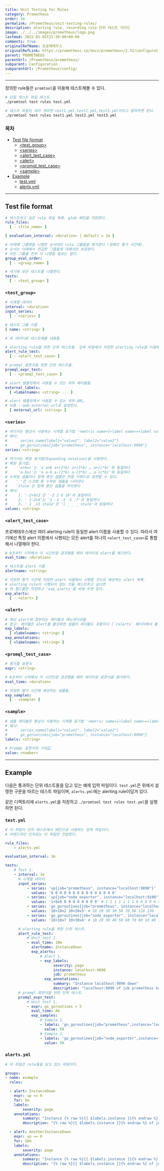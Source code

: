 ```yaml
---
title: Unit Testing for Rules
category: Prometheus
order: 24
permalink: /Prometheus/unit-testing-rules/
description: alerting rule, recording rule 단위 테스트 가이드
image: ./../../images/prometheus/logo.png
lastmod: 2022-01-05T21:30:00+09:00
comments: true
originalRefName: 프로메테우스
originalRefLink: https://prometheus.io/docs/prometheus/2.32/configuration/unit_testing_rules/
parent: PROMETHEUS
parentUrl: /Prometheus/prometheus/
subparent: Configuration
subparentUrl: /Prometheus/config/
---
```


---

정의한 rule들은 `promtool`을 이용해 테스트해볼 수 있다.

```sh
# 단일 테스트 파일 테스트.
./promtool test rules test.yml

# 테스트 파일이 여러 개라면 test1.yml,test2.yml,test3.yml이라고 알려주면 된다.
./promtool test rules test1.yml test2.yml test3.yml
```

### 목차

- [Test file format](#test-file-format)
  + [\<test_group\>](#test_group)
  + [\<series\>](#series)
  + [\<alert_test_case\>](#alert_test_case)
  + [\<alert\>](#alert)
  + [\<promql_test_case\>](#promql_test_case)
  + [\<sample\>](#sample)
- [Example](#example)
  + [test.yml](#testyml)
  + [alerts.yml](#alertsyml)

---

## Test file format

```yaml
# 테스트하고 싶은 rule 파일 목록. glob 패턴을 지원한다.
rule_files:
  [ - <file_name> ]

[ evaluation_interval: <duration> | default = 1m ]

# 아래에 그룹명을 나열한 순서대로 rule 그룹들을 평가한다 (정해진 평가 시간에).
# 순서는 아래에서 언급한 그룹들에 대해서만 보장한다.
# 모든 그룹을 전부 다 나열할 필요는 없다.
group_eval_order:
  [ - <group_name> ]

# 여기에 모든 테스트를 나열한다.
tests:
  [ - <test_group> ]
```

### `<test_group>`

```yaml
# 시계열 데이터
interval: <duration>
input_series:
  [ - <series> ]

# 테스트 그룹 이름
[ name: <string> ]

# 위 데이터로 테스트해볼 내용들.

# alerting rule을 위한 단위 테스트들. 입력 파일에서 지정한 alerting rule을 이용해 테스트한다.
alert_rule_test:
  [ - <alert_test_case> ]

# promql 표현식을 위한 단위 테스트들.
promql_expr_test:
  [ - <promql_test_case> ]

# alert 템플릿에서 사용할 수 있는 외부 레이블들.
external_labels:
  [ <labelname>: <string> ... ]

# alert 템플릿에서 사용할 수 있는 외부 URL.
# 보통 --web.external-url로 설정한다.
  [ external_url: <string> ]
```

### `<series>`

```yaml
# 여기서는 평상시 사용하는 시계열 표기법 '<metric name>{<label name>=<label value>, ...}'를 따른다.
# 예시:
#      series_name{label1="value1", label2="value2"}
#      go_goroutines{job="prometheus", instance="localhost:9090"}
series: <string>

# 여기서는 확장 표기법(Expanding notation)을 사용한다.
# 확장 표기법:
#     'a+bxc'는 'a a+b a+(2*b) a+(3*b) … a+(c*b)'와 동일하다
#     'a-bxc'는 'a a-b a-(2*b) a-(3*b) … a-(c*b)'와 동일하다
# 누락된 샘플이나 정체 중인 샘플은 전용 키워드로 표현할 수 있다.
#    '_'은 스크랩 중 누락된 샘플을 나타낸다
#    'stale'은 정체 중인 샘플을 의미한다
# 예시:
#     1. '-2+4x3'은 '-2 2 6 10'과 동일하다
#     2. ' 1-2x4'는 '1 -1 -3 -5 -7'과 동일하다
#     3. ' 1 _x3 stale'은 '1 _ _ _ stale'과 동일하다
values: <string>
```

### `<alert_test_case>`

프로메테우스에선 여러 alerting rule이 동일한 alert 이름을 사용할 수 있다. 따라서 여기에선 특정 alert 이름에서 시행되는 모든 alert를 하나의 `<alert_test_case>`로 통합해서 나열해야 한다.

```yaml
# 0초부터 시작해서 이 시간만큼 경과했을 때의 데이터로 alert를 체크한다.
eval_time: <duration>

# 테스트할 alert 이름
alertname: <string>

# 지정한 평가 시간에 지정한 alert 이름에서 시행할 것으로 예상하는 alert 목록.
# alerting rule이 시행되지 않는 것을 테스트하고 싶다면
# 위 필드들만 지정하고 'exp_alerts'를 비워 두면 된다.
exp_alerts:
  [ - <alert> ]
```

### `<alert>`

```yaml
# 예상 alert에 첨부되는 레이블과 애노테이션들.
# 참고: 레이블은 alert를 활성화한 샘플의 레이블도 포함이다 (`/alerts` 페이지에서 볼 수 있는 레이블과 동일하며, 시계열 `__name__`과 `alertname` 레이블은 제외다).
exp_labels:
  [ <labelname>: <string> ]
exp_annotations:
  [ <labelname>: <string> ]
```

### `<promql_test_case>`

```yaml
# 평가할 표현식
expr: <string>

# 0초부터 시작해서 이 시간만큼 경과했을 때의 데이터로 표현식을 평가한다.
eval_time: <duration>

# 지정한 평가 시간에 예상하는 샘플들.
exp_samples:
  [ - <sample> ]
```

### `<sample>`

```yaml
# 샘플 레이블은 평상시 사용하는 시계열 표기법 '<metric name>{<label name>=<label value>, ...}'를 따른다.
# 예시:
#      series_name{label1="value1", label2="value2"}
#      go_goroutines{job="prometheus", instance="localhost:9090"}
labels: <string>

# PromQL 표현식의 기대값.
value: <number>
```

---

## Example

다음은 통과하는 단위 테스트들을 담고 있는 예제 입력 파일이다. `test.yml`은 위에서 설명한 구문을 따르는 테스트 파일이며, `alerts.yml`에는 alerting rule이담겨 있다.

같은 디렉토리에 `alerts.yml`을 저장하고 `./promtool test rules test.yml`을 실행하면 된다.

### `test.yml`

```yaml
# 이 파일이 단위 테스트에서 메인으로 사용하는 입력 파일이다.
# 커맨드라인 인자로는 이 파일만 전달한다.

rule_files:
    - alerts.yml

evaluation_interval: 1m

tests:
    # Test 1.
    - interval: 1m
      # 시계열 데이터
      input_series:
          - series: 'up{job="prometheus", instance="localhost:9090"}'
            values: '0 0 0 0 0 0 0 0 0 0 0 0 0 0 0'
          - series: 'up{job="node_exporter", instance="localhost:9100"}'
            values: '1+0x6 0 0 0 0 0 0 0 0' # 1 1 1 1 1 1 1 0 0 0 0 0 0 0 0
          - series: 'go_goroutines{job="prometheus", instance="localhost:9090"}'
            values: '10+10x2 30+20x5' # 10 20 30 30 50 70 90 110 130
          - series: 'go_goroutines{job="node_exporter", instance="localhost:9100"}'
            values: '10+10x7 10+30x4' # 10 20 30 40 50 60 70 80 10 40 70 100 130

      # alerting rule을 위한 단위 테스트.
      alert_rule_test:
          # Unit test 1.
          - eval_time: 10m
            alertname: InstanceDown
            exp_alerts:
                # Alert 1.
                - exp_labels:
                      severity: page
                      instance: localhost:9090
                      job: prometheus
                  exp_annotations:
                      summary: "Instance localhost:9090 down"
                      description: "localhost:9090 of job prometheus has been down for more than 5 minutes."
      # promql 표현식을 위한 단위 테스트.
      promql_expr_test:
          # Unit test 1.
          - expr: go_goroutines > 5
            eval_time: 4m
            exp_samples:
                # Sample 1.
                - labels: 'go_goroutines{job="prometheus",instance="localhost:9090"}'
                  value: 50
                # Sample 2.
                - labels: 'go_goroutines{job="node_exporter",instance="localhost:9100"}'
                  value: 50
```

### `alerts.yml`

```yaml
# 이 파일은 rule들을 담고 있는 파일이다.

groups:
- name: example
  rules:

  - alert: InstanceDown
    expr: up == 0
    for: 5m
    labels:
        severity: page
    annotations:
        summary: "Instance {% raw %}{{ $labels.instance }}{% endraw %} down"
        description: "{% raw %}{{ $labels.instance }}{% endraw %} of job {% raw %}{{ $labels.job }}{% endraw %} has been down for more than 5 minutes."

  - alert: AnotherInstanceDown
    expr: up == 0
    for: 10m
    labels:
        severity: page
    annotations:
        summary: "Instance {% raw %}{{ $labels.instance }}{% endraw %} down"
        description: "{% raw %}{{ $labels.instance }}{% endraw %} of job {% raw %}{{ $labels.job }}{% endraw %} has been down for more than 5 minutes."
```